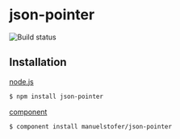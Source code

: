 # json-pointer

![Build status](https://api.travis-ci.org/manuelstofer/json-pointer)


## Installation

[node.js](http://nodejs.org)
```bash
$ npm install json-pointer
```

[component](https://github.com/component/component)
```bash
$ component install manuelstofer/json-pointer
```

